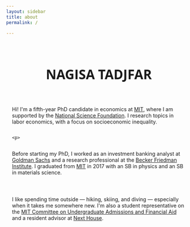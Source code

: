 ```yaml
---
layout: sidebar
title: about
permalink: /

---
```

<div style="display: flex; flex-direction: column; justify-content: center; padding: 1rem; max-width: 100%; width: 100%; box-sizing: border-box; text-align: left;">


  <h1 style="text-align: center; font-size: 2.2rem; font-family: Open Sans, sans-serif; margin-bottom: 2rem;">
    NAGISA TADJFAR
  </h1>


<br>

  <p>
Hi! I'm a fifth-year PhD candidate in economics at <a href="https://economics.mit.edu/" target="_blank">MIT</a>, where I am supported by the <a href="https://www.nsfgrfp.org/" target="_blank">National Science Foundation</a>. I research topics in labor economics, with a focus on socioeconomic inequality. 
  </p>

    <p>
Before starting my PhD, I worked as an investment banking analyst at <a href="https://www.goldmansachs.com" target="_blank">Goldman Sachs</a> and a research professional at the <a href="https://bfi.uchicago.edu/" target="_blank">Becker Friedman Institute</a>. I graduated from <a href="https://economics.mit.edu/" target="_blank">MIT</a> in 2017 with an SB in physics and an SB in materials science. 
  </p>

  <p>
I like spending time outside &mdash; hiking, skiing, and diving &mdash; especially when it takes me somewhere new. I'm also a student representative on the <a href="https://facultygovernance.mit.edu/committee/committee-undergraduate-admissions-and-financial-aid" target="_blank">MIT Committee on Undergraduate Admissions and Financial Aid</a> and a resident advisor at  <a href="https://next.mit.edu" target="_blank">Next House</a>.
  </p>

</div>